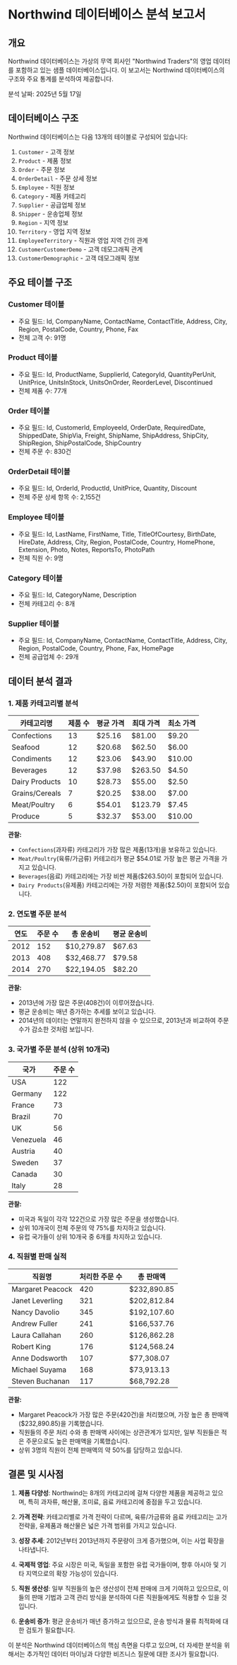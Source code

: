 # Northwind 데이터베이스 분석 보고서

## 개요
Northwind 데이터베이스는 가상의 무역 회사인 "Northwind Traders"의 영업 데이터를 포함하고 있는 샘플 데이터베이스입니다. 이 보고서는 Northwind 데이터베이스의 구조와 주요 통계를 분석하여 제공합니다.

분석 날짜: 2025년 5월 17일

## 데이터베이스 구조

Northwind 데이터베이스는 다음 13개의 테이블로 구성되어 있습니다:

1. `Customer` - 고객 정보
2. `Product` - 제품 정보
3. `Order` - 주문 정보
4. `OrderDetail` - 주문 상세 정보
5. `Employee` - 직원 정보
6. `Category` - 제품 카테고리
7. `Supplier` - 공급업체 정보
8. `Shipper` - 운송업체 정보
9. `Region` - 지역 정보
10. `Territory` - 영업 지역 정보
11. `EmployeeTerritory` - 직원과 영업 지역 간의 관계
12. `CustomerCustomerDemo` - 고객 데모그래픽 관계
13. `CustomerDemographic` - 고객 데모그래픽 정보

## 주요 테이블 구조

### Customer 테이블
- 주요 필드: Id, CompanyName, ContactName, ContactTitle, Address, City, Region, PostalCode, Country, Phone, Fax
- 전체 고객 수: 91명

### Product 테이블
- 주요 필드: Id, ProductName, SupplierId, CategoryId, QuantityPerUnit, UnitPrice, UnitsInStock, UnitsOnOrder, ReorderLevel, Discontinued
- 전체 제품 수: 77개

### Order 테이블
- 주요 필드: Id, CustomerId, EmployeeId, OrderDate, RequiredDate, ShippedDate, ShipVia, Freight, ShipName, ShipAddress, ShipCity, ShipRegion, ShipPostalCode, ShipCountry
- 전체 주문 수: 830건

### OrderDetail 테이블
- 주요 필드: Id, OrderId, ProductId, UnitPrice, Quantity, Discount
- 전체 주문 상세 항목 수: 2,155건

### Employee 테이블
- 주요 필드: Id, LastName, FirstName, Title, TitleOfCourtesy, BirthDate, HireDate, Address, City, Region, PostalCode, Country, HomePhone, Extension, Photo, Notes, ReportsTo, PhotoPath
- 전체 직원 수: 9명

### Category 테이블
- 주요 필드: Id, CategoryName, Description
- 전체 카테고리 수: 8개

### Supplier 테이블
- 주요 필드: Id, CompanyName, ContactName, ContactTitle, Address, City, Region, PostalCode, Country, Phone, Fax, HomePage
- 전체 공급업체 수: 29개

## 데이터 분석 결과

### 1. 제품 카테고리별 분석

| 카테고리명 | 제품 수 | 평균 가격 | 최대 가격 | 최소 가격 |
|------------|---------|-----------|-----------|-----------|
| Confections | 13 | $25.16 | $81.00 | $9.20 |
| Seafood | 12 | $20.68 | $62.50 | $6.00 |
| Condiments | 12 | $23.06 | $43.90 | $10.00 |
| Beverages | 12 | $37.98 | $263.50 | $4.50 |
| Dairy Products | 10 | $28.73 | $55.00 | $2.50 |
| Grains/Cereals | 7 | $20.25 | $38.00 | $7.00 |
| Meat/Poultry | 6 | $54.01 | $123.79 | $7.45 |
| Produce | 5 | $32.37 | $53.00 | $10.00 |

**관찰:**
- `Confections`(과자류) 카테고리가 가장 많은 제품(13개)을 보유하고 있습니다.
- `Meat/Poultry`(육류/가금류) 카테고리가 평균 $54.01로 가장 높은 평균 가격을 가지고 있습니다.
- `Beverages`(음료) 카테고리에는 가장 비싼 제품($263.50)이 포함되어 있습니다.
- `Dairy Products`(유제품) 카테고리에는 가장 저렴한 제품($2.50)이 포함되어 있습니다.

### 2. 연도별 주문 분석

| 연도 | 주문 수 | 총 운송비 | 평균 운송비 |
|------|---------|-----------|------------|
| 2012 | 152 | $10,279.87 | $67.63 |
| 2013 | 408 | $32,468.77 | $79.58 |
| 2014 | 270 | $22,194.05 | $82.20 |

**관찰:**
- 2013년에 가장 많은 주문(408건)이 이루어졌습니다.
- 평균 운송비는 매년 증가하는 추세를 보이고 있습니다.
- 2014년의 데이터는 연말까지 완전하지 않을 수 있으므로, 2013년과 비교하여 주문 수가 감소한 것처럼 보입니다.

### 3. 국가별 주문 분석 (상위 10개국)

| 국가 | 주문 수 |
|------|---------|
| USA | 122 |
| Germany | 122 |
| France | 73 |
| Brazil | 70 |
| UK | 56 |
| Venezuela | 46 |
| Austria | 40 |
| Sweden | 37 |
| Canada | 30 |
| Italy | 28 |

**관찰:**
- 미국과 독일이 각각 122건으로 가장 많은 주문을 생성했습니다.
- 상위 10개국이 전체 주문의 약 75%를 차지하고 있습니다.
- 유럽 국가들이 상위 10개국 중 6개를 차지하고 있습니다.

### 4. 직원별 판매 실적

| 직원명 | 처리한 주문 수 | 총 판매액 |
|--------|---------------|-----------|
| Margaret Peacock | 420 | $232,890.85 |
| Janet Leverling | 321 | $202,812.84 |
| Nancy Davolio | 345 | $192,107.60 |
| Andrew Fuller | 241 | $166,537.76 |
| Laura Callahan | 260 | $126,862.28 |
| Robert King | 176 | $124,568.24 |
| Anne Dodsworth | 107 | $77,308.07 |
| Michael Suyama | 168 | $73,913.13 |
| Steven Buchanan | 117 | $68,792.28 |

**관찰:**
- Margaret Peacock가 가장 많은 주문(420건)을 처리했으며, 가장 높은 총 판매액($232,890.85)을 기록했습니다.
- 직원들의 주문 처리 수와 총 판매액 사이에는 상관관계가 있지만, 일부 직원들은 적은 주문으로도 높은 판매액을 기록했습니다.
- 상위 3명의 직원이 전체 판매액의 약 50%를 담당하고 있습니다.

## 결론 및 시사점

1. **제품 다양성**: Northwind는 8개의 카테고리에 걸쳐 다양한 제품을 제공하고 있으며, 특히 과자류, 해산물, 조미료, 음료 카테고리에 중점을 두고 있습니다.

2. **가격 전략**: 카테고리별로 가격 전략이 다르며, 육류/가금류와 음료 카테고리는 고가 전략을, 유제품과 해산물은 넓은 가격 범위를 가지고 있습니다.

3. **성장 추세**: 2012년부터 2013년까지 주문량이 크게 증가했으며, 이는 사업 확장을 나타냅니다.

4. **국제적 영업**: 주요 시장은 미국, 독일을 포함한 유럽 국가들이며, 향후 아시아 및 기타 지역으로의 확장 가능성이 있습니다.

5. **직원 생산성**: 일부 직원들의 높은 생산성이 전체 판매에 크게 기여하고 있으므로, 이들의 판매 기법과 고객 관리 방식을 분석하여 다른 직원들에게도 적용할 수 있을 것입니다.

6. **운송비 증가**: 평균 운송비가 매년 증가하고 있으므로, 운송 방식과 물류 최적화에 대한 검토가 필요합니다.

이 분석은 Northwind 데이터베이스의 핵심 측면을 다루고 있으며, 더 자세한 분석을 위해서는 추가적인 데이터 마이닝과 다양한 비즈니스 질문에 대한 조사가 필요합니다.
